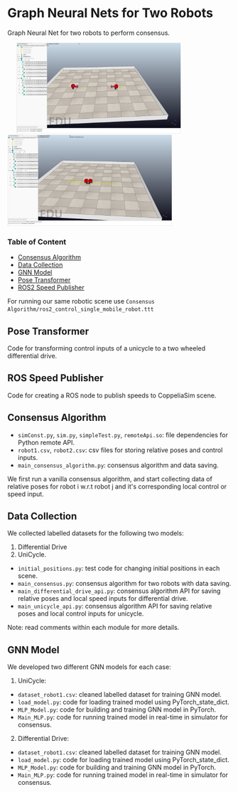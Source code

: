 # Graph Neural Nets for Two Robots
Graph Neural Net for two robots to perform consensus.

<p float="center">
  <img src="consensus_graph1.PNG" width="370" hspace="20"/>
  <img src="consensus_graph2.PNG" width="370" /> 
</p>

### Table of Content

- [Consensus Algorithm](#Consensus%20Algorithm)
- [Data Collection](#Data%20Collection)
- [GNN Model](#GNN%20Model)
- [Pose Transformer](#Pose%20Transformer)
- [ROS2 Speed Publisher](#ROS2%20Speed%20Publisher)

For running our same robotic scene use `Consensus Algorithm/ros2_control_single_mobile_robot.ttt`

## Pose Transformer
Code for transforming control inputs of a unicycle to a two wheeled differential drive.

## ROS Speed Publisher
Code for creating a ROS node to publish speeds to CoppeliaSim scene.

## Consensus Algorithm

* `simConst.py`, `sim.py`, `simpleTest.py`, `remoteApi.so`: file dependencies for Python remote API.
* `robot1.csv`, `robot2.csv`: csv files for storing relative poses and control inputs.
* `main_consensus_algorithm.py`: consensus algorithm and data saving.

We first run a vanilla consensus algorithm, and start collecting data of relative poses for robot i w.r.t robot j and it's corresponding local control or speed input.

## Data Collection
We collected labelled datasets for the following two models: 
1) Differential Drive
2) UniCycle.

* `initial_positions.py`: test code for changing initial positions in each scene.
* `main_consensus.py`: consensus algorithm for two robots with data saving.
* `main_differential_drive_api.py`: consensus algorithm API for saving relative poses and local speed inputs for differential drive.
* `main_unicycle_api.py`: consensus algorithm API for saving relative poses and local control inputs for unicycle.

Note: read comments within each module for more details.

## GNN Model
We developed two different GNN models for each case:
1) UniCycle:

* `dataset_robot1.csv`: cleaned labelled dataset for training GNN model.
* `load_model.py`: code for loading trained model using PyTorch_state_dict.
* `MLP_Model.py`: code for building and training GNN model in PyTorch.
* `Main_MLP.py`: code for running trained model in real-time in simulator for consensus. 


2) Differential Drive:

* `dataset_robot1.csv`: cleaned labelled dataset for training GNN model.
* `load_model.py`: code for loading trained model using PyTorch_state_dict.
* `MLP_Model.py`: code for building and training GNN model in PyTorch.
* `Main_MLP.py`: code for running trained model in real-time in simulator for consensus. 
